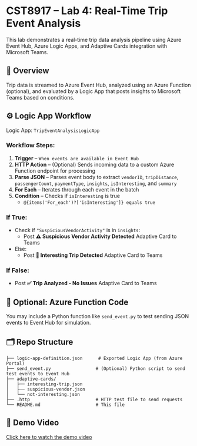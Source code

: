 <!-- 

Repo link:
https://github.com/degu0055/Lab-4-Real-Time-Trip-Event-Analysis


ChatGPT:
https://chatgpt.com/c/68883c5e-6850-8001-b904-fad3c71dec17

JSON:
https://chatgpt.com/c/68886f49-c814-8001-9bc2-56a55b39a774

Sample Data:
https://chatgpt.com/c/688ae0ff-59b4-8001-87d2-886d536754cc


Parse JSON step:
{
  "type": "array",
  "items": {
    "type": "object",
    "properties": {
      "vendorID": {
        "type": "string"
      },
      "tripDistance": {
        "type": "number"
      },
      "passengerCount": {
        "type": "integer"
      },
      "paymentType": {
        "type": "string"
      },
      "insights": {
        "type": "array",
        "items": {
          "type": "string"
        }
      },
      "isInteresting": {
        "type": "boolean"
      },
      "summary": {
        "type": "string"
      }
    },
    "required": [
      "isInteresting"
    ]
  }
}

If else JSON card:
{
  "type": "AdaptiveCard",
  "body": [
    {
      "type": "TextBlock",
      "text": "@{if(contains(items('For_each')?['insights'], 'SuspiciousVendorActivity'), '⚠️ Suspicious Vendor Activity Detected', '🚨 Interesting Trip Detected')}",
      "weight": "Bolder",
      "size": "Large",
      "color": "Attention"
    },
    {
      "type": "FactSet",
      "facts": [
        { "title": "Vendor", "value": "@{items('For_each')?['vendorID']}" },
        { "title": "Distance (mi)", "value": "@{items('For_each')?['tripDistance']}" },
        { "title": "Passengers", "value": "@{items('For_each')?['passengerCount']}" },
        { "title": "Payment", "value": "@{items('For_each')?['paymentType']}" },
        { "title": "Insights", "value": "@{join(items('For_each')?['insights'], ', ')}" }
      ]
    }
  ],
  "actions": [],
  "version": "1.2"
}

 -->

 # CST8917 – Lab 4: Real-Time Trip Event Analysis

This lab demonstrates a real-time trip data analysis pipeline using Azure Event Hub, Azure Logic Apps, and Adaptive Cards integration with Microsoft Teams.

## 📌 Overview

Trip data is streamed to Azure Event Hub, analyzed using an Azure Function (optional), and evaluated by a Logic App that posts insights to Microsoft Teams based on conditions.

## ⚙️ Logic App Workflow

Logic App: `TripEventAnalysisLogicApp`

### Workflow Steps:
1. **Trigger** – `When events are available in Event Hub`
2. **HTTP Action** – (Optional) Sends incoming data to a custom Azure Function endpoint for processing
3. **Parse JSON** – Parses event body to extract `vendorID`, `tripDistance`, `passengerCount`, `paymentType`, `insights`, `isInteresting`, and `summary`
4. **For Each** – Iterates through each event in the batch
5. **Condition** – Checks if `isInteresting` is true  
   - `@{items('For_each')?['isInteresting']} equals true`

### If True:
- Check if `"SuspiciousVendorActivity"` is in `insights`:
  - Post **⚠️ Suspicious Vendor Activity Detected** Adaptive Card to Teams  
- Else:
  - Post **🚨 Interesting Trip Detected** Adaptive Card to Teams

### If False:
- Post **✅ Trip Analyzed - No Issues** Adaptive Card to Teams

## 🧠 Optional: Azure Function Code

You may include a Python function like `send_event.py` to test sending JSON events to Event Hub for simulation.

## 🗂️ Repo Structure

```
├── logic-app-definition.json      # Exported Logic App (from Azure Portal)
├── send_event.py                 # (Optional) Python script to send test events to Event Hub
├── adaptive-cards/
│   ├── interesting-trip.json
│   ├── suspicious-vendor.json
│   └── not-interesting.json
├── .http                         # HTTP test file to send requests
└── README.md                     # This file
```

## 🎥 Demo Video

[Click here to watch the demo video](https://drive.google.com/file/d/1G3u5Q_dQBcJ8-IjJlraqmEPmrl2vgBvZ/view?usp=sharing)

